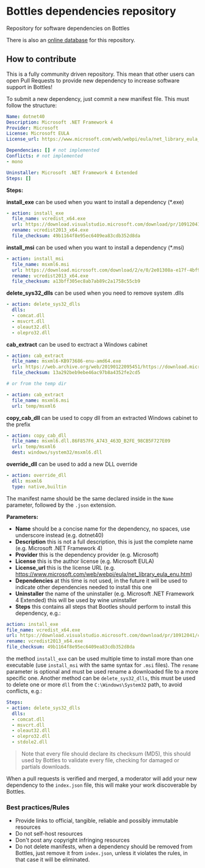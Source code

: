 # Bottles dependencies repository
Repository for software dependencies on Bottles

There is also an [online database](https://usebottles.com/database/dependencies) for this repository.


## How to contribute
This is a fully community driven repository. This mean that other users can open Pull Requests to provide new dependency to increase software support in Bottles!

To submit a new dependency, just commit a new manifest file. This must follow the structure:
```yaml
Name: dotnet40
Description: Microsoft .NET Framework 4
Provider: Microsoft
License: Microsoft EULA
License_url: https://www.microsoft.com/web/webpi/eula/net_library_eula_enu.htm

Dependencies: [] # not implemented
Conflicts: # not implemented
- mono

Uninstaller: Microsoft .NET Framework 4 Extended
Steps: []
```

**Steps:**

**install_exe** can be used when you want to install a dependency (*.exe)
```yaml
- action: install_exe
  file_name: vcredist_x64.exe
  url: https://download.visualstudio.microsoft.com/download/pr/10912041/cee5d6bca2ddbcd039da727bf4acb48a/vcredist_x64.exe
  rename: vcredist2013_x64.exe
  file_checksum: 49b1164f8e95ec6409ea83cdb352d8da
```
  
**install_msi** can be used when you want to install a dependency (*.msi)
```yaml
- action: install_msi
  file_name: msxml6.msi
  url: https://download.microsoft.com/download/2/e/0/2e01308a-e17f-4bf9-bf48-161356cf9c81/msxml6.msi
  rename: vcredist2013_x64.exe
  file_checksum: a13bff305ec8ab7ab89c2a1758c55cb9
```

**delete_sys32_dlls** can be used when you need to remove system .dlls
```yaml
- action: delete_sys32_dlls
  dlls:
  - comcat.dll
  - msvcrt.dll
  - oleaut32.dll
  - olepro32.dll
```

**cab_extract** can be used to exctract a Windows cabinet
```yaml
- action: cab_extract
  file_name: msxml6-KB973686-enu-amd64.exe
  url: https://web.archive.org/web/20190122095451/https://download.microsoft.com/download/1/5/8/158F681A-E595-472B-B15E-62B649B1B6FF/msxml6-KB973686-enu-amd64.exe
  file_checksum: 13a292beb9ebe46ac97b8a4352fe2cd5

# or from the temp dir

- action: cab_extract
  file_name: msxml6.msi
  url: temp/msxml6
```

**copy_cab_dll** can be used to copy dll from an extracted Windows cabinet to the prefix
```yaml
- action: copy_cab_dll
  file_name: msxml6.dll.86F857F6_A743_463D_B2FE_98CB5F727E09
  url: temp/msxml6
  dest: windows/system32/msxml6.dll
```

**override_dll** can be used to add a new DLL override
```yaml
- action: override_dll
  dll: msxml6
  type: native,builtin
```

The manifest name should be the same declared inside in the `Name` parameter, followed by the `.json` extension.

**Parameters:**

- **Name** should be a concise name for the dependency, no spaces, use underscore instead (e.g. dotnet40)
- **Description** this is not a full description, this is just the complete name (e.g. Microsoft .NET Framework 4)
- **Provider** this is the dependency provider (e.g. Microsoft)
- **License** this is the author license (e.g. Microsoft EULA)
- **License_url** this is the license URL (e.g. https://www.microsoft.com/web/webpi/eula/net_library_eula_enu.htm)
- **Dependencies** at this time is not used, in the future it will be used to indicate other dependencies needed to install this one
- **Uninstaller** the name of the uninstaller (e.g. Microsoft .NET Framework 4 Extended) this will be used by wine uninstaller
- **Steps** this contains all steps that Bootles should perform to install this dependency, e.g.:
```yaml
action: install_exe
file_name: vcredist_x64.exe
url: https://download.visualstudio.microsoft.com/download/pr/10912041/cee5d6bca2ddbcd039da727bf4acb48a/vcredist_x64.exe
rename: vcredist2013_x64.exe
file_checksum: 49b1164f8e95ec6409ea83cdb352d8da
```
  the method `install_exe` can be used multiple time to install more than one executable (use `install_msi` with the same syntax for `.msi` files). The `rename` parameter is optional and must be used rename a downloaded file to a more specific one. Another method can be `delete_sys32_dlls`, this must be used to delete one or more `dll` from the `C:\Windows\System32` path, to avoid conflicts, e.g.:
```yaml
Steps:
- action: delete_sys32_dlls
  dlls:
  - comcat.dll
  - msvcrt.dll
  - oleaut32.dll
  - olepro32.dll
  - stdole2.dll
```

> Note that every file should declare its checksum (MD5), this should used by Bottles to validate every file, checking for damaged or partials downloads.

When a pull requests is verified and merged, a moderator will add your new dependency to the `index.json` file, this will make your work discoverable by Bottles.

### Best practices/Rules
- Provide links to official, tangible, reliable and possibly immutable resources
- Do not self-host resources
- Don't post any copyright infringing resources
- Do not delete manifests, when a dependency should be removed from Bottles, just remove it from `index.json`, unless it violates the rules, in that case it will be eliminated.
